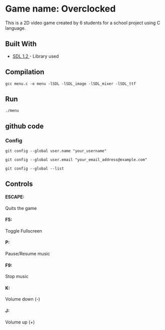 # Game name: Overclocked
This is a 2D video game created by 6 students for a school project using C language.

## Built With

* [SDL 1.2 ](https://www.libsdl.org/download-1.2.php) - Library used

## Compilation
```
gcc menu.c -o menu -lSDL -lSDL_image -lSDL_mixer -lSDL_ttf
```
## Run
```
./menu
```
## github code
### Config
```
git config --global user.name "your_username"
```
```
git config --global user.email "your_email_address@example.com"
```
```
git config --global --list
```









## Controls

#### ESCAPE:  
Quits the game


#### F5:  
Toggle Fullscreen


#### P:   
Pause/Resume music


#### F9:  
Stop music


#### K:   
Volume down (-)


#### J:   
Volume up (+)








